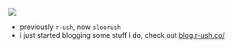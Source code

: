 <img src="https://links.r-ush.co/github-gif"></img>

- previously `r-ush`, now `sloorush`
- i just started blogging some stuff i do, check out [blog.r-ush.co/](https://blog.r-ush.co/)
